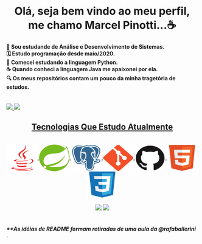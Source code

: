 <h1 align="center">Olá, seja bem vindo ao meu perfil, me chamo Marcel Pinotti...☕</h1>

<h4>
  📖 Sou estudande de Análise e Desenvolvimento de Sistemas.<br>
  🗓 Estudo programação desde maio/2020.<br>
  🐍 Comecei estudando a linguagem Python.<br>
  ☕ Quando conheci a linguagem Java me apaixonei por ela.<br>
  🔍 Os meus repositórios contam um pouco da minha tragetória de estudos.
</h4>

<br>

<div>
  <a href="https://github.com/marcelpinotti">
  <img height="170em" src="https://github-readme-stats.vercel.app/api?username=marcelpinotti&show_icons=true&theme=blue-green&include_all_commits=true&count_private=true"/>
  <img height="170em" src="https://github-readme-stats.vercel.app/api/top-langs/?username=marcelpinotti&layout=compact&langs_count=7&theme=blue-green"/>
</div>
  
<h2 align="center">Tecnologias Que Estudo Atualmente</h2>

  
<div style="display: inline_block" align="center"><br>
  <img align="center" alt="Marcel-Java" height="70" width="80" src="https://raw.githubusercontent.com/devicons/devicon/master/icons/java/java-plain.svg">
  <img align="center" alt="Marcel-Spring" height="70" width="80" src="https://raw.githubusercontent.com/devicons/devicon/master/icons/spring/spring-original.svg">
  <img align="center" alt="Marcel-PostgreSQL" height="70" width="80" src="https://raw.githubusercontent.com/devicons/devicon/master/icons/postgresql/postgresql-plain.svg">
  <img align="center" alt="Marcel-Git" height="70" width="80" src="https://raw.githubusercontent.com/devicons/devicon/master/icons/git/git-plain.svg">
  <img align="center" alt="Marcel-GitHub" height="70" width="80" src="https://raw.githubusercontent.com/devicons/devicon/master/icons/github/github-original.svg">
  <img align="center" alt="Marcel-HTML" height="70" width="80" src="https://raw.githubusercontent.com/devicons/devicon/master/icons/html5/html5-original.svg">
  <img align="center" alt="Marcel-CSS" height="70" width="80" src="https://raw.githubusercontent.com/devicons/devicon/master/icons/css3/css3-original.svg">
</div>
<br>

<div align="center">
  <a href = "mailto:marcelevpinotti@gmail.com"><img src="https://img.shields.io/badge/-Gmail-%23333?style=for-the-badge&logo=gmail&logoColor=white" target="_blank"></a>
  <a href="https://www.linkedin.com/in/marcelpinottidev" target="_blank"><img src="https://img.shields.io/badge/-LinkedIn-%230077B5?style=for-the-badge&logo=linkedin&logoColor=white" target="_blank"></a> 
</div>
<br>
  
<h5>**As idéias de README formam retiradas de uma aula da @rafaballerini .</h5>

